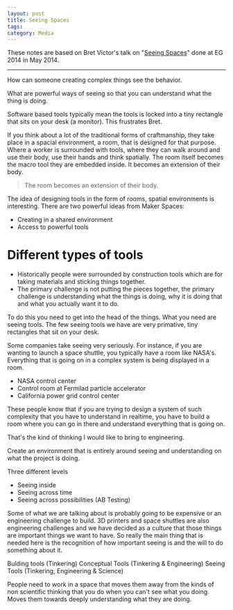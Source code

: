 ```yaml
---
layout: post
title: Seeing Spaces
tags: 
category: Media
---
```


These notes are based on Bret Victor's talk on "[Seeing Spaces](https://vimeo.com/97903574)" done at EG 2014 in May 2014.

-----------------------------------------------------------------------------------------------------------------

How can someone creating complex things see the behavior.

What are powerful ways of seeing so that you can understand what the thing is doing.  

Software based tools typically mean the tools is locked into a tiny rectangle that sits on your desk (a monitor). This frustrates Bret.

If you think about a lot of the traditional forms of craftmanship, they take place in a spacial environment, a room, that is designed for that purpose. Where a worker is surrounded with tools, where they can walk around and use their body, use their hands and think spatially. The room itself becomes the macro tool they are embedded inside. It becomes an extension of their body.

> The room becomes an extension of their body.

The idea of designing tools in the form of rooms, spatial environments is interesting. There are two powerful ideas from Maker Spaces:  

* Creating in a shared environment  
* Access to powerful tools  

# Different types of tools

- Historically people were surrounded by construction tools which are for taking materials and sticking things together.  
- The primary challenge is not putting the pieces together, the primary challenge is understanding what the things is doing, why it is doing that and what you actually want it to do.  

To do this you need to get into the head of the things. What you need are seeing tools. The few seeing tools we have are very primative, tiny rectangles that sit on your desk.

Some companies take seeing very seriously. For instance, if you are wanting to launch a space shuttle, you typically have a room like NASA's. Everything that is going on in a complex system is being displayed in a room.

* NASA control center    
* Control room at Fermilad particle accelerator  
* California power grid control center  

These people know that if you are trying to design a system of such complexity that you have to understand in realtime, you have to build a room where you can go in there and understand everything that is going on.

That's the kind of thinking I would like to bring to engineering.

Create an environment that is entirely around seeing and understanding on what the project is doing.

Three different levels

* Seeing inside  
* Seeing across time  
* Seeing across possibilities (AB Testing)

Some of what we are talking about is probably going to be expensive or an engineering challenge to build.
3D printers and space shuttles are also engineering challenges and we have decided as a culture that those things are important things we want to have. 
So really the main thing that is needed here is the recognition of how important seeing is and the will to do something about it.

Bulding tools (Tinkering)
Conceptual Tools (Tinkering & Engineering)
Seeing Tools (Tinkering, Engineering & Science) 

People need to work in a space that moves them away from the kinds of non scientific thinking that you do when you can't see what you doing. Moves them towards deeply understanding what they are doing.
